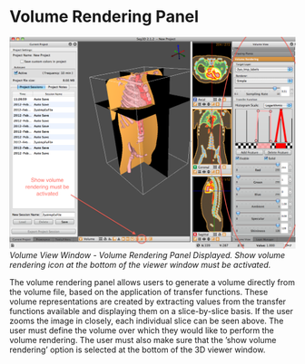 # Volume Rendering Panel

![VolRendPanel](../../../Seg3DBasicFunctionality_figures/VolRendPanel.png)
*Volume View Window - Volume Rendering Panel Displayed. Show volume rendering icon at the bottom of the viewer window must be activated.*

The volume rendering panel allows users to generate a volume directly from the volume file, based on the application of transfer functions. These volume representations are created by extracting values from the transfer functions available and displaying them on a slice-by-slice basis. If the user zooms the image in closely, each individual slice can be seen above. The user must define the volume over which they would like to perform the volume rendering. The user must also make sure that the ’show volume rendering’ option is selected at the bottom of the 3D viewer window.
